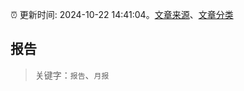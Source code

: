 :alarm_clock: 更新时间: 2024-10-22 14:41:04。[文章来源](/README.md)、[文章分类](/TAGS.md)

## 报告


> 关键字：`报告`、`月报`



